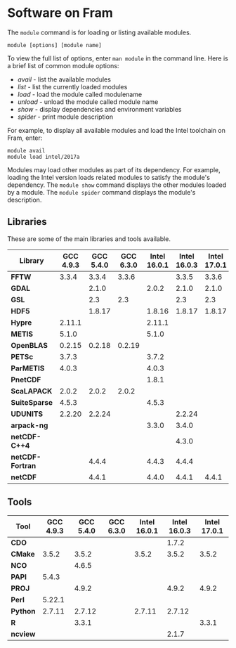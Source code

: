 # Software on Fram

The `module` command is for loading or listing available modules.

```
module [options] [module name]
```

To view the full list of options, enter `man module` in the command line. Here is a brief list of common module options:

* _avail_ - list the available modules
* _list_ - list the currently loaded modules
* _load  <module name>_ - load the module called modulename
* _unload  <module name>_ - unload the module called module name
* _show <module name>_  - display dependencies and environment variables
* _spider <module name>_  - print module description

For example, to display all available modules and load the Intel toolchain on Fram, enter:

```
module avail
module load intel/2017a
```

Modules may load other modules as part of its dependency. For example, loading the Intel version loads related modules to satisfy the module's dependency.
The `module show` command displays the other modules loaded by a module. The `module spider` command displays the module's description.

## Libraries

These are some of the main libraries and tools available.

**Library**        | **GCC 4.9.3** | **GCC 5.4.0** | **GCC 6.3.0** | **Intel 16.0.1** | **Intel 16.0.3** | **Intel 17.0.1**
---|---|---|---|---|---|---
**FFTW**           | 3.3.4         | 3.3.4         | 3.3.6         |                  | 3.3.5            | 3.3.6
**GDAL**           |               | 2.1.0         |               | 2.0.2            | 2.1.0            | 2.1.0
**GSL**            |               | 2.3           | 2.3           |                  | 2.3              | 2.3
**HDF5**           |               | 1.8.17        |               | 1.8.16           | 1.8.17           | 1.8.17
**Hypre**          | 2.11.1        |               |               | 2.11.1           |                  |
**METIS**          | 5.1.0         |               |               | 5.1.0            |                  |
**OpenBLAS**       | 0.2.15        | 0.2.18        | 0.2.19        |                  |                  |
**PETSc**          | 3.7.3         |               |               | 3.7.2            |                  |
**ParMETIS**       | 4.0.3         |               |               | 4.0.3            |                  |
**PnetCDF**        |               |               |               | 1.8.1            |                  |
**ScaLAPACK**      | 2.0.2         | 2.0.2         | 2.0.2         |                  |                  |
**SuiteSparse**    | 4.5.3         |               |               | 4.5.3            |                  |
**UDUNITS**        | 2.2.20        | 2.2.24        |               |                  | 2.2.24           |
**arpack-ng**      |               |               |               | 3.3.0            | 3.4.0            |
**netCDF-C++4**    |               |               |               |                  | 4.3.0            |
**netCDF-Fortran** |               | 4.4.4         |               | 4.4.3            | 4.4.4            |
**netCDF**         |               | 4.4.1         |               | 4.4.0            | 4.4.1            | 4.4.1


## Tools
**Tool**           | **GCC 4.9.3** | **GCC 5.4.0** | **GCC 6.3.0** | **Intel 16.0.1** | **Intel 16.0.3** | **Intel 17.0.1**
---|---|---|---|---|---|---
**CDO**            |               |               |               |                  | 1.7.2            |
**CMake**          | 3.5.2         | 3.5.2         |               | 3.5.2            | 3.5.2            | 3.5.2
**NCO**            |               | 4.6.5         |               |                  |                  |
**PAPI**           | 5.4.3         |               |               |                  |                  |
**PROJ**           |               | 4.9.2         |               |                  | 4.9.2            | 4.9.2
**Perl**           | 5.22.1        |               |               |                  |                  |
**Python**         | 2.7.11        | 2.7.12        |               | 2.7.11           | 2.7.12           |
**R**              |               | 3.3.1         |               |                  |                  | 3.3.1
**ncview**         |               |               |               |                  | 2.1.7            |
